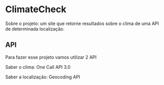 # ClimateCheck
<p>Sobre o projeto: um site que retorne resultados sobre o clima de uma API de determinada localização.</p>

## API
<p>Para fazer esse projeto vamos utilizar 2 API</p>
<p>Saber o clima: One Call API 3.0</p>
<p>Saber a localização: Geocoding API</p>
